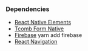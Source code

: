 ### Dependencies

- [React Native Elements](https://react-native-training.github.io/react-native-elements/)
- [Tcomb Form Native](https://yarnpkg.com/en/package/tcomb-form-native)
- [Firebase](https://firebase.google.com/) yarn add firebase
- [React Navigation](https://reactnavigation.org/)
